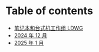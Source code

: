 # Table of contents

* [笔记本和台式机工作组 LDWG](README.md)
* [2024 年 12 月](2024-nian-12-yue.md)
* [2025 年 1 月](2025-01.md)

